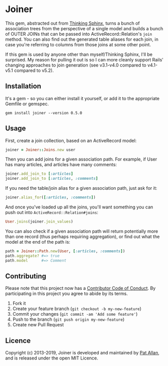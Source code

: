 # Joiner

This gem, abstracted out from [Thinking Sphinx](http://pat.github.io/thinking-sphinx), turns a bunch of association trees from the perspective of a single model and builds a bunch of OUTER JOINs that can be passed into ActiveRecord::Relation's `join` method. You can also find out the generated table aliases for each join, in case you're referring to columns from those joins at some other point.

If this gem is used by anyone other than myself/Thinking Sphinx, I'll be surprised. My reason for pulling it out is so I can more cleanly support Rails' changing approaches to join generation (see v3.1-v4.0 compared to v4.1-v5.1 compared to v5.2).

## Installation

It's a gem - so you can either install it yourself, or add it to the appropriate Gemfile or gemspec.

```term
gem install joiner --version 0.5.0
```

## Usage

First, create a join collection, based on an ActiveRecord model:

```ruby
joiner = Joiner::Joins.new user
```

Then you can add joins for a given association path. For example, if User has many articles, and articles have many comments:

```ruby
joiner.add_join_to [:articles]
joiner.add_join_to [:articles, :comments]
```

If you need the table/join alias for a given association path, just ask for it:

```ruby
joiner.alias_for([:articles, :comments])
```

And once you've loaded up all the joins, you'll want something you can push out into `ActiveRecord::Relation#joins`:

```ruby
User.joins(joiner.join_values)
```

You can also check if a given association path will return potentially more than one record (thus perhaps requiring aggregation), or find out what the model at the end of the path is:

```ruby
path = Joiner::Path.new(User, [:articles, :comments])
path.aggregate? #=> true
path.model      #=> Comment
```

## Contributing

Please note that this project now has a [Contributor Code of Conduct](http://contributor-covenant.org/version/1/0/0/). By participating in this project you agree to abide by its terms.

1. Fork it
2. Create your feature branch (`git checkout -b my-new-feature`)
3. Commit your changes (`git commit -am 'Add some feature'`)
4. Push to the branch (`git push origin my-new-feature`)
5. Create new Pull Request

## Licence

Copyright (c) 2013-2019, Joiner is developed and maintained by [Pat Allan](http://freelancing-gods.com), and is released under the open MIT Licence.
